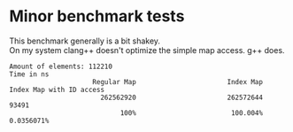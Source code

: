 # Minor benchmark tests  

This benchmark generally is a bit shakey.  
On my system clang++ doesn't optimize the simple map access. g++ does.  

```
Amount of elements: 112210
Time in ns
                     Regular Map                       Index Map        Index Map with ID access
                       262562920                       262572644                           93491
                            100%                        100.004%                      0.0356071%
```
